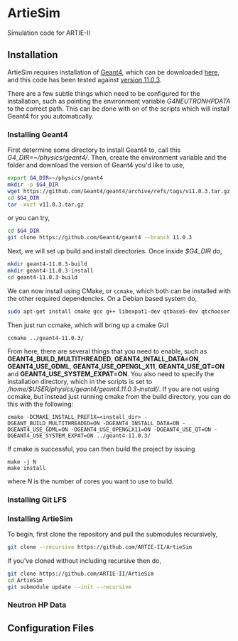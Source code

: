 # ArtieSim
Simulation code for ARTIE-II

## Installation
ArtieSim requires installation of [Geant4](https://geant4.web.cern.ch/), which can be downloaded [here](https://github.com/Geant4/geant4/releases), and this code has been tested against [version 11.0.3](https://github.com/Geant4/geant4/releases/tag/v11.0.3).

There are a few subtle things which need to be configured for the installation, such as pointing the environment variable *G4NEUTRONHPDATA* to the correct path.  This can be done with on of the scripts which will install Geant4 for you automatically.  

### Installing Geant4
First determine some directory to install Geant4 to, call this *G4_DIR=~/physics/geant4/*.  Then, create the environment variable and the folder and download the version of Geant4 you'd like to use,
```bash
export G4_DIR=~/physics/geant4
mkdir -p $G4_DIR
wget https://github.com/Geant4/geant4/archive/refs/tags/v11.0.3.tar.gz $G4_DIR
cd $G4_DIR
tar -xvzf v11.0.3.tar.gz 
```
or you can try,
```bash
cd $G4_DIR
git clone https://github.com/Geant4/geant4 --branch 11.0.3
```
Next, we will set up build and install directories.  Once inside *$G4_DIR* do,
```bash
mkdir geant4-11.0.3-build
mkdir geant4-11.0.3-install
cd geant4-11.0.3-build
```
We can now install using CMake, or `ccmake`, which both can be installed with the other required dependencies.  On a Debian based system do,
```bash
sudo apt-get install cmake gcc g++ libexpat1-dev qtbase5-dev qtchooser qt5-qmake qtbase5-dev-tools libxmu-dev libmotif-dev libxerces-c-dev cmake-curses-gui libopengl-dev
```
 Then just run ccmake, which will bring up a cmake GUI
```shell
ccmake ../geant4-11.0.3/
```
From here, there are several things that you need to enable, such as **GEANT4_BUILD_MULTITHREADED**, **GEANT4_INTALL_DATA=ON**, **GEANT4_USE_GDML**, **GEANT4_USE_OPENGL_X11**, **GEANT4_USE_QT=ON** and **GEANT4_USE_SYSTEM_EXPAT=ON**.  You also need to specify the installation directory, which in the scripts is set to */home/$USER/physics/geant4/geant4.11.0.3-install/*.  If you are not using ccmake, but instead just running cmake from the build directory, you can do this with the following:
```shell
cmake -DCMAKE_INSTALL_PREFIX=<install_dir> -DGEANT_BUILD_MULTITHREADED=ON -DGEANT4_INSTALL_DATA=ON -DGEANT4_USE_GDML=ON -DGEANT4_USE_OPENGLX11=ON -DGEANT4_USE_QT=ON -DGEANT4_USE_SYSTEM_EXPAT=ON ../geant4-11.0.3/
```
If cmake is successful, you can then build the project by issuing
```shell
make -j N
make install
```
where *N* is the number of cores you want to use to build.

### Installing Git LFS


### Installing ArtieSim
To begin, first clone the repository and pull the submodules recursively,

```bash
git clone --recursive https://github.com/ARTIE-II/ArtieSim
```

If you've cloned without including recursive then do,

```bash
git clone https://github.com/ARTIE-II/ArtieSim
cd ArtieSim
git submodule update --init --recursive
```

### Neutron HP Data



## Configuration Files

